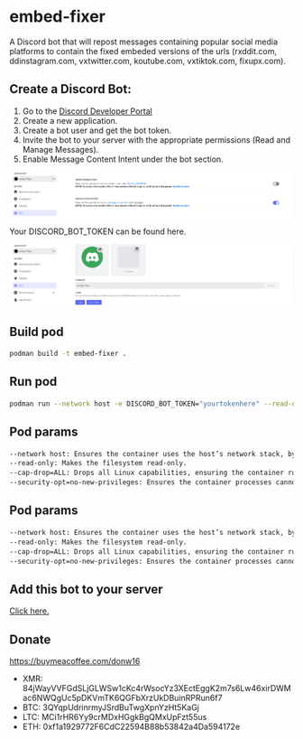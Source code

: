 # embed-fixer
A Discord bot that will repost messages containing popular social media platforms to contain the fixed embeded versions of the urls (rxddit.com, ddinstagram.com, vxtwitter.com, koutube.com, vxtiktok.com, fixupx.com).

## Create a Discord Bot:

1. Go to the [Discord Developer Portal](https://discord.com/developers/)
2. Create a new application.
3. Create a bot user and get the bot token.
4. Invite the bot to your server with the appropriate permissions (Read and Manage Messages).
5. Enable Message Content Intent under the bot section.

![alt text](image.png)

Your DISCORD_BOT_TOKEN can be found here.

![alt text](image-1.png)

## Build pod
```bash
podman build -t embed-fixer .
```

## Run pod
```bash
podman run --network host -e DISCORD_BOT_TOKEN="yourtokenhere" --read-only --cap-drop=ALL --security-opt=no-new-privileges -d --replace --name embed-fixer-container embed-fixer
```

## Pod params
```bash
--network host: Ensures the container uses the host’s network stack, bypassing the need for TUN/TAP devices.
--read-only: Makes the filesystem read-only.
--cap-drop=ALL: Drops all Linux capabilities, ensuring the container runs with the least privileges.
--security-opt=no-new-privileges: Ensures the container processes cannot gain new privileges.
```

## Pod params
```bash
--network host: Ensures the container uses the host’s network stack, bypassing the need for TUN/TAP devices.
--read-only: Makes the filesystem read-only.
--cap-drop=ALL: Drops all Linux capabilities, ensuring the container runs with the least privileges.
--security-opt=no-new-privileges: Ensures the container processes cannot gain new privileges.
```

## Add this bot to your server
[Click here.](https://discord.com/oauth2/authorize?client_id=1255464592390361128)

## Donate
https://buymeacoffee.com/donw16
- XMR: 84jWayVVFGdSLjGLWSw1cKc4rWsocYz3XEctEggK2m7s6Lw46xirDWMac6NWQgUc5pDKVmTK6QGFbXrzUkDBuinRPRun6f7
- BTC: 3QYqpUdrinrmyJSrdBuTwgXpnYzHt5KaGj
- LTC: MCi1rHR6Yy9crMDxHGgkBgQMxUpFzt55us
- ETH: 0xf1a1929772F6CdC22594B88b53842a4Da594172e
